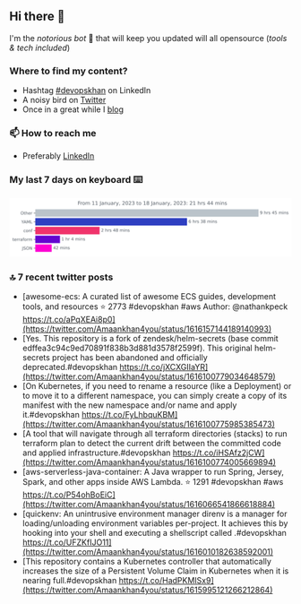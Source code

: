 <!--- [![Hits](https://hits.seeyoufarm.com/api/count/incr/badge.svg?url=https%3A%2F%2Fgithub.com%2Fakhan4u%2Fhit-counter&count_bg=%2379C83D&title_bg=%23555555&icon=&icon_color=%23E7E7E7&title=visits&edge_flat=false)](https://hits.seeyoufarm.com) --->

## Hi there 👋

I'm the _notorious bot_ 🤣 that will keep you updated will all opensource (_tools & tech included_) 

### Where to find my content?

* Hashtag [#devopskhan](https://www.linkedin.com/feed/hashtag/devopskhan) on LinkedIn
* A noisy bird on [Twitter](https://twitter.com/Amaankhan4you)
* Once in a great while I [blog](https://linuxparrot.netlify.app) 


### 📫 **How to reach me**

* Preferably [LinkedIn](https://www.linkedin.com/in/amaan-khan-linux-ninja)

### My last 7 days on keyboard ⌨️

<img src="https://github.com/akhan4u/akhan4u/blob/main/images/stat.svg" alt="Amaan's Wakatime Activity!"/>

### 🔝 7 recent twitter posts
<!-- DEVDOJO:START -->
- [awesome-ecs: A curated list of awesome ECS guides, development tools, and resources
⭐️ 2773
#devopskhan #aws
Author: @nathankpeck
https://t.co/aPqXEAi8p0](https://twitter.com/Amaankhan4you/status/1616157144189140993)
- [Yes. This repository is a fork of zendesk/helm-secrets &lpar;base commit edffea3c94c9ed70891f838b3d881d3578f2599f&rpar;. This original helm-secrets project has been abandoned and officially deprecated.#devopskhan https://t.co/jXCXGIIaYR](https://twitter.com/Amaankhan4you/status/1616100779034648579)
- [On Kubernetes, if you need to rename a resource &lpar;like a Deployment&rpar; or to move it to a different namespace, you can simply create a copy of its manifest with the new namespace and/or name and apply it.#devopskhan https://t.co/FyLhbquKBM](https://twitter.com/Amaankhan4you/status/1616100775985385473)
- [A tool that will navigate through all terraform directories &lpar;stacks&rpar; to run terraform plan to detect the current drift between the committed code and applied infrastructure.#devopskhan https://t.co/iHSAfz2jCW](https://twitter.com/Amaankhan4you/status/1616100774005669894)
- [aws-serverless-java-container: A Java wrapper to run Spring, Jersey, Spark, and other apps inside AWS Lambda.
⭐️ 1291
#devopskhan #aws
https://t.co/P54ohBoEiC](https://twitter.com/Amaankhan4you/status/1616066541866618884)
- [quickenv: An unintrusive environment manager direnv is a manager for loading/unloading environment variables per-project. It achieves this by hooking into your shell and executing a shellscript called .#devopskhan https://t.co/UFZKfIJO11](https://twitter.com/Amaankhan4you/status/1616010182638592001)
- [This repository contains a Kubernetes controller that automatically increases the size of a Persistent Volume Claim in Kubernetes when it is nearing full.#devopskhan https://t.co/HadPKMISx9](https://twitter.com/Amaankhan4you/status/1615995121266212864)
<!-- DEVDOJO:END -->

<!-- ![Amaan's GitHub stats](https://github-readme-stats.vercel.app/api?username=akhan4u&count_private=true&show_icons=true&hide=contribs) -->
